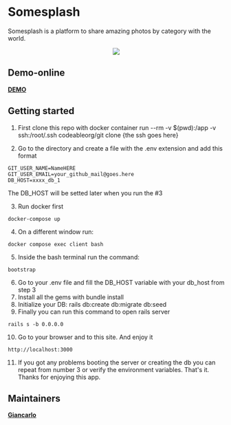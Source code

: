 # Somesplash
Somesplash is a platform to share amazing photos by category with the world.
<p align="center">
  <img src="https://www.notion.so/image/https%3A%2F%2Fp-vvf5mjm.t4.n0.cdn.getcloudapp.com%2Fitems%2F7KuE2YBy%2F67f77363-9c11-4da3-bb3c-b120b78db4ef.png%3Fv%3Da9b94c013a59b9c7c47f15d165ef817d?table=block&id=5af1cc32-499b-4aae-98ff-89baaf21b75c&cache=v2">
</p>

## Demo-online
**[DEMO](https://somesplash.herokuapp.com/)**

## Getting started
1. First clone this repo with
docker container run --rm -v $(pwd):/app -v ssh:/root/.ssh codeableorg/git clone {the ssh goes here}

2. Go to the directory and create a file with the .env extension and add this format
```
GIT_USER_NAME=NameHERE
GIT_USER_EMAIL=your_github_mail@goes.here
DB_HOST=xxxx_db_1
```
The DB_HOST will be setted later when you run the #3

3. Run docker first
```
docker-compose up
```
4. On a different window run:
 ```
 docker compose exec client bash
 ```
5. Inside the bash terminal run the command:
 ```
bootstrap 
 ```
6. Go to your .env file and fill the DB_HOST variable with your db_host from step 3
7. Install all the gems with bundle install
8. Initialize your DB: rails db:create db:migrate db:seed
9. Finally you can run this command to open rails server
```
rails s -b 0.0.0.0
```
10. Go to your browser and to this site. And enjoy it
```
http://localhost:3000
```

11. If you got any problems booting the server or creating the db you can repeat from number 3 or verify the environment variables. That's it. Thanks for enjoying this app.
## Maintainers
 **[Giancarlo](https://github.com/jewelazo)**
